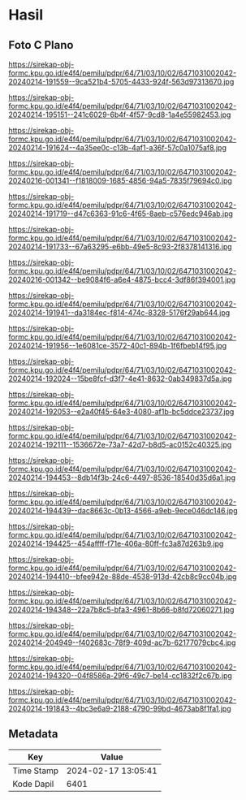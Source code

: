 # Hasil

## Foto C Plano

https://sirekap-obj-formc.kpu.go.id/e4f4/pemilu/pdpr/64/71/03/10/02/6471031002042-20240214-191559--9ca521b4-5705-4433-924f-563d97313670.jpg

https://sirekap-obj-formc.kpu.go.id/e4f4/pemilu/pdpr/64/71/03/10/02/6471031002042-20240214-195151--241c6029-6b4f-4f57-9cd8-1a4e55982453.jpg

https://sirekap-obj-formc.kpu.go.id/e4f4/pemilu/pdpr/64/71/03/10/02/6471031002042-20240214-191624--4a35ee0c-c13b-4af1-a36f-57c0a1075af8.jpg

https://sirekap-obj-formc.kpu.go.id/e4f4/pemilu/pdpr/64/71/03/10/02/6471031002042-20240216-001341--f1818009-1685-4856-94a5-7835f79694c0.jpg

https://sirekap-obj-formc.kpu.go.id/e4f4/pemilu/pdpr/64/71/03/10/02/6471031002042-20240214-191719--d47c6363-91c6-4f65-8aeb-c576edc946ab.jpg

https://sirekap-obj-formc.kpu.go.id/e4f4/pemilu/pdpr/64/71/03/10/02/6471031002042-20240214-191733--67a63295-e6bb-49e5-8c93-2f8378141316.jpg

https://sirekap-obj-formc.kpu.go.id/e4f4/pemilu/pdpr/64/71/03/10/02/6471031002042-20240216-001342--be9084f6-a6e4-4875-bcc4-3df86f394001.jpg

https://sirekap-obj-formc.kpu.go.id/e4f4/pemilu/pdpr/64/71/03/10/02/6471031002042-20240214-191941--da3184ec-f814-474c-8328-5176f29ab644.jpg

https://sirekap-obj-formc.kpu.go.id/e4f4/pemilu/pdpr/64/71/03/10/02/6471031002042-20240214-191956--1e6081ce-3572-40c1-894b-1f6fbeb14f95.jpg

https://sirekap-obj-formc.kpu.go.id/e4f4/pemilu/pdpr/64/71/03/10/02/6471031002042-20240214-192024--15be8fcf-d3f7-4e41-8632-0ab349837d5a.jpg

https://sirekap-obj-formc.kpu.go.id/e4f4/pemilu/pdpr/64/71/03/10/02/6471031002042-20240214-192053--e2a40f45-64e3-4080-af1b-bc5ddce23737.jpg

https://sirekap-obj-formc.kpu.go.id/e4f4/pemilu/pdpr/64/71/03/10/02/6471031002042-20240214-192111--1536672e-73a7-42d7-b8d5-ac0152c40325.jpg

https://sirekap-obj-formc.kpu.go.id/e4f4/pemilu/pdpr/64/71/03/10/02/6471031002042-20240214-194453--8db14f3b-24c6-4497-8536-18540d35d6a1.jpg

https://sirekap-obj-formc.kpu.go.id/e4f4/pemilu/pdpr/64/71/03/10/02/6471031002042-20240214-194439--dac8663c-0b13-4566-a9eb-9ece046dc146.jpg

https://sirekap-obj-formc.kpu.go.id/e4f4/pemilu/pdpr/64/71/03/10/02/6471031002042-20240214-194425--454affff-f71e-406a-80ff-fc3a87d263b9.jpg

https://sirekap-obj-formc.kpu.go.id/e4f4/pemilu/pdpr/64/71/03/10/02/6471031002042-20240214-194410--bfee942e-88de-4538-913d-42cb8c9cc04b.jpg

https://sirekap-obj-formc.kpu.go.id/e4f4/pemilu/pdpr/64/71/03/10/02/6471031002042-20240214-194348--22a7b8c5-bfa3-4961-8b66-b8fd72060271.jpg

https://sirekap-obj-formc.kpu.go.id/e4f4/pemilu/pdpr/64/71/03/10/02/6471031002042-20240214-204949--f402683c-78f9-409d-ac7b-62177079cbc4.jpg

https://sirekap-obj-formc.kpu.go.id/e4f4/pemilu/pdpr/64/71/03/10/02/6471031002042-20240214-194320--04f8586a-29f6-49c7-be14-cc1832f2c67b.jpg

https://sirekap-obj-formc.kpu.go.id/e4f4/pemilu/pdpr/64/71/03/10/02/6471031002042-20240214-191843--4bc3e6a9-2188-4790-99bd-4673ab8f1fa1.jpg


## Metadata

| Key        | Value               |
| ---------- | ------------------- |
| Time Stamp | 2024-02-17 13:05:41 |
| Kode Dapil | 6401                |



